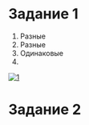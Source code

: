 # Задание 1
  1. Разные
  2. Разные
  3. Одинаковые
  4. 
  <a href="https://ibb.co/mCBLLHG"><img src="https://i.ibb.co/xSsppMD/1.png" alt="1" border="0"></a>
# Задание 2

